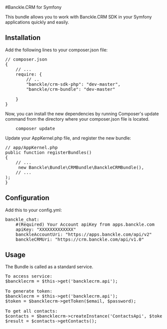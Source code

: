 #Banckle.CRM for Symfony

This bundle allows you to work with Banckle.CRM SDK in your Symfony applications quickly and easily. 


Installation
----------------------------------

Add the following lines to your composer.json file:

<pre>
// composer.json
{
    // ...
    require: {
        // ..
        "banckle/crm-sdk-php": "dev-master",
        "banckle/crm-bundle": "dev-master"

    }
}
</pre>


Now, you can install the new dependencies by running Composer's update command from the directory where your composer.json file is located.

<pre>
    composer update
</pre>


Update your AppKernel.php file, and register the new bundle:

<pre>
// app/AppKernel.php
public function registerBundles()
{
    // ...
     new Banckle\Bundle\CRMBundle\BanckleCRMBundle(),
    // ...
);
}
</pre>

Configuration
----------------------------------

Add this to your config.yml:

<pre>
banckle_chat:
    #(Required) Your Account apiKey from apps.banckle.com
    apiKey: "XXXXXXXXXXXXX"
    banckleAccountUri: "https://apps.banckle.com/api/v2"
    banckleCRMUri: "https://crm.banckle.com/api/v1.0"
</pre>

Usage
----------------------------------

The Bundle is called as a standard service. 

<pre>
To access service:
$bancklecrm = $this->get('bancklecrm.api');

To generate token:
$bancklecrm = $this->get('bancklecrm.api');
$token = $bancklecrm->getToken($email, $password);

To get all contacts:
$contacts = $bancklecrm->createInstance('ContactsApi', $token);
$result = $contacts->getContacts();
</pre>
